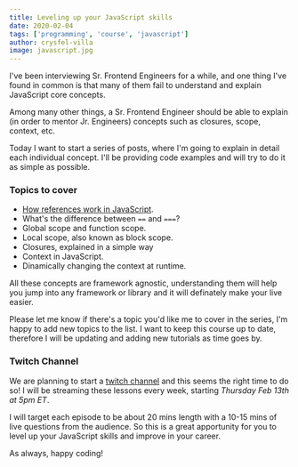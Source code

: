 ```yaml
---
title: Leveling up your JavaScript skills
date: 2020-02-04
tags: ['programming', 'course', 'javascript']
author: crysfel-villa
image: javascript.jpg
---
```

I've been interviewing Sr. Frontend Engineers for a while, and one thing I've found in common is that many of them fail to understand and explain JavaScript core concepts.

Among many other things, a Sr. Frontend Engineer should be able to explain (in order to mentor Jr. Engineers) concepts such as closures, scope, context, etc. 

Today I want to start a series of posts, where I'm going to explain in detail each individual concept. I'll be providing code examples and will try to do it as simple as possible.

### Topics to cover

- [How references work in JavaScript](/blog/how-references-work-in-javascript).
- What's the difference between `==` and `===`?
- Global scope and function scope.
- Local scope, also known as block scope.
- Closures, explained in a simple way
- Context in JavaScript.
- Dinamically changing the context at runtime.

All these concepts are framework agnostic, understanding them will help you jump into any framework or library and it will definately make your live easier.

Please let me know if there's a topic you'd like me to cover in the series, I'm happy to add new topics to the list. I want to keep this course up to date, therefore I will be updating and adding new tutorials as time goes by.

### Twitch Channel
We are planning to start a [twitch channel]( https://www.twitch.tv/codingcoach/) and this seems the right time to do so! I will be streaming these lessons every week, starting *Thursday Feb 13th at 5pm ET*.

I will target each episode to be about 20 mins length with a 10-15 mins of live questions from the audience. So this is a great apportunity for you to level up your JavaScript skills and improve in your career.

As always, happy coding!